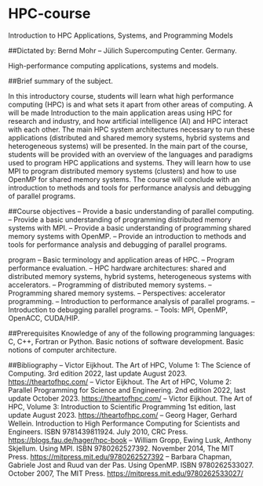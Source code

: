# HPC-course
Introduction to HPC Applications, Systems, and Programming Models

##Dictated by: 
Bernd Mohr – Jülich Supercomputing Center. Germany.

High-performance computing applications, systems and models.

##Brief summary of the subject.

In this introductory course, students will learn what high performance computing (HPC) is and what sets it apart from other areas of computing. A will be made
Introduction to the main application areas using HPC for research and industry, and how artificial intelligence (AI) and HPC interact with each other. The main HPC system architectures necessary to run these applications (distributed and shared memory systems, hybrid systems and heterogeneous systems) will be presented. In the main part of the course, students will be provided with an overview of the languages ​​and paradigms used to program HPC applications and systems. They will learn how to use MPI to program distributed memory systems (clusters) and how to use OpenMP for shared memory systems. The course will conclude with an introduction to methods and tools for performance analysis and debugging of parallel programs.

##Course objectives
– Provide a basic understanding of parallel computing.
– Provide a basic understanding of programming distributed memory systems with MPI.
– Provide a basic understanding of programming shared memory systems with OpenMP.
– Provide an introduction to methods and tools for performance analysis and debugging of parallel programs.

program
– Basic terminology and application areas of HPC.
– Program performance evaluation.
– HPC hardware architectures: shared and distributed memory systems, hybrid systems, heterogeneous systems with accelerators.
– Programming of distributed memory systems.
– Programming shared memory systems.
– Perspectives: accelerator programming.
– Introduction to performance analysis of parallel programs.
– Introduction to debugging parallel programs.
– Tools: MPI, OpenMP, OpenACC, CUDA/HIP.

##Prerequisites
Knowledge of any of the following programming languages: C, C++, Fortran or Python.
Basic notions of software development.
Basic notions of computer architecture.

##Bibliography
– Victor Eijkhout. The Art of HPC, Volume 1: The Science of Computing. 3rd edition 2022, last update August 2023. https://theartofhpc.com/
– Victor Eijkhout. The Art of HPC, Volume 2: Parallel Programming for Science and Engineering. 2nd edition 2022, last update October 2023. https://theartofhpc.com/
– Victor Eijkhout. The Art of HPC, Volume 3: Introduction to Scientific Programming 1st edition, last update August 2023. https://theartofhpc.com/
– Georg Hager, Gerhard Wellein. Introduction to High Performance Computing for Scientists and Engineers. ISBN 9781439811924. July 2010, CRC Press.
https://blogs.fau.de/hager/hpc-book
– William Gropp, Ewing Lusk, Anthony Skjellum. Using MPI. ISBN 9780262527392. November 2014, The MIT Press. https://mitpress.mit.edu/9780262527392
– Barbara Chapman, Gabriele Jost and Ruud van der Pas. Using OpenMP. ISBN 9780262533027. October 2007, The MIT Press. https://mitpress.mit.edu/9780262533027/
